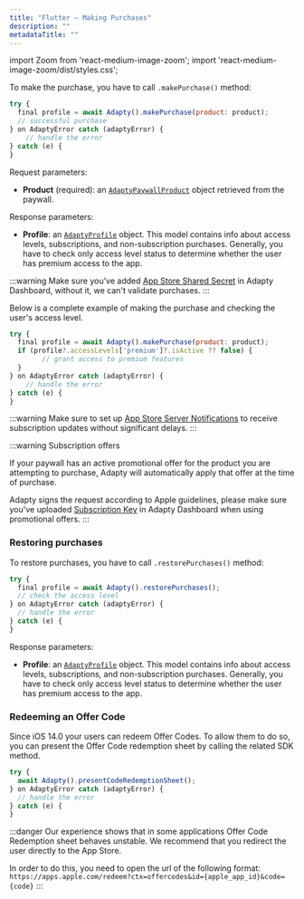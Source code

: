 ```yaml
---
title: "Flutter – Making Purchases"
description: ""
metadataTitle: ""
---
```


import Zoom from 'react-medium-image-zoom';
import 'react-medium-image-zoom/dist/styles.css';

To make the purchase, you have to call `.makePurchase()` method:

```javascript title="Flutter"
try {
  final profile = await Adapty().makePurchase(product: product);
  // successful purchase
} on AdaptyError catch (adaptyError) {
	// handle the error
} catch (e) {
}
```

Request parameters:

- **Product** (required): an [`AdaptyPaywallProduct`](sdk-models#adaptypaywallproduct) object retrieved from the paywall.

Response parameters:

- **Profile**: an [`AdaptyProfile`](sdk-models#adaptyprofile) object. This model contains info about access levels, subscriptions, and non-subscription purchases. Generally, you have to check only access level status to determine whether the user has premium access to the app.

:::warning
Make sure you've added [App Store Shared Secret](app-store-shared-secret) in Adapty Dashboard, without it, we can't validate purchases.
:::

Below is a complete example of making the purchase and checking the user's access level.

```javascript title="Flutter"
try {
  final profile = await Adapty().makePurchase(product: product);
  if (profile?.accessLevels['premium']?.isActive ?? false) {
		// grant access to premium features      
  }
} on AdaptyError catch (adaptyError) {
	// handle the error
} catch (e) {
}
```

:::warning
Make sure to set up [App Store Server Notifications](app-store-server-notifications) to receive subscription updates without significant delays.
:::

:::warning
Subscription offers

If your paywall has an active promotional offer for the product you are attempting to purchase, Adapty will automatically apply that offer at the time of purchase.

Adapty signs the request according to Apple guidelines, please make sure you've uploaded [Subscription Key](app-store-promotional-offers) in Adapty Dashboard when using promotional offers.
:::

### Restoring purchases

To restore purchases, you have to call `.restorePurchases()` method:

```javascript title="Flutter"
try {
  final profile = await Adapty().restorePurchases();
  // check the access level
} on AdaptyError catch (adaptyError) {
  // handle the error
} catch (e) {
}
```

Response parameters:

- **Profile**: an [`AdaptyProfile`](sdk-models#adaptyprofile) object. This model contains info about access levels, subscriptions, and non-subscription purchases. Generally, you have to check only access level status to determine whether the user has premium access to the app.

### Redeeming an Offer Code

Since iOS 14.0 your users can redeem Offer Codes. To allow them to do so, you can present the Offer Code redemption sheet by calling the related SDK method.

```javascript title="Flutter"
try {
  await Adapty().presentCodeRedemptionSheet();
} on AdaptyError catch (adaptyError) {
  // handle the error
} catch (e) {
}
```

:::danger
Our experience shows that in some applications Offer Code Redemption sheet behaves unstable. We recommend that you redirect the user directly to the App Store.

In order to do this, you need to open the url of the following format:
`https://apps.apple.com/redeem?ctx=offercodes&id={apple_app_id}&code={code}`
:::